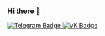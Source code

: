 ### Hi there 👋

<div id="badges">
  <a href="https://t.me/vnikolaenko">
    <img src="https://img.shields.io/badge/Twitter-blue?style=for-the-badge&logo=telegram&logoColor=white" alt="Telegram Badge"/>
  </a>
  <a href="your-youtube-URL">
    <img src="[https://img.shields.io/badge/YouTube-red?style=for-the-badge&logo=youtube&logoColor=white](https://free-png.ru/wp-content/uploads/2022/02/free-png.ru-307.png)" alt="VK Badge"/>
  </a>
</div>

<!--
**vnikolaenko-dev/vnikolaenko-dev** is a ✨ _special_ ✨ repository because its `README.md` (this file) appears on your GitHub profile.

Here are some ideas to get you started:

- 🔭 I’m currently working on ...
- 🌱 I’m currently learning ...
- 👯 I’m looking to collaborate on ...
- 🤔 I’m looking for help with ...
- 💬 Ask me about ...
- 📫 How to reach me: ...
- 😄 Pronouns: ...
- ⚡ Fun fact: ...
-->
